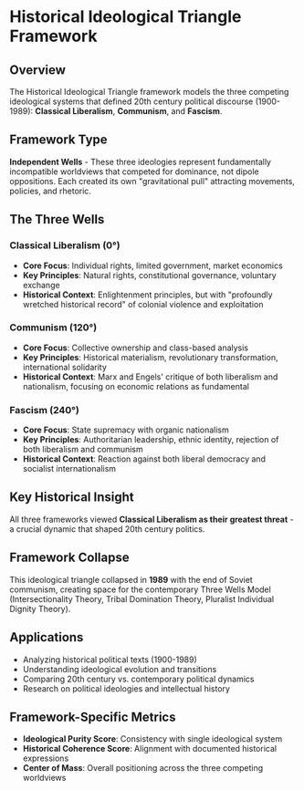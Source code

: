 # Historical Ideological Triangle Framework

## Overview

The Historical Ideological Triangle framework models the three competing ideological systems that defined 20th century political discourse (1900-1989): **Classical Liberalism**, **Communism**, and **Fascism**.

## Framework Type

**Independent Wells** - These three ideologies represent fundamentally incompatible worldviews that competed for dominance, not dipole oppositions. Each created its own "gravitational pull" attracting movements, policies, and rhetoric.

## The Three Wells

### Classical Liberalism (0°)
- **Core Focus**: Individual rights, limited government, market economics
- **Key Principles**: Natural rights, constitutional governance, voluntary exchange
- **Historical Context**: Enlightenment principles, but with "profoundly wretched historical record" of colonial violence and exploitation

### Communism (120°) 
- **Core Focus**: Collective ownership and class-based analysis
- **Key Principles**: Historical materialism, revolutionary transformation, international solidarity
- **Historical Context**: Marx and Engels' critique of both liberalism and nationalism, focusing on economic relations as fundamental

### Fascism (240°)
- **Core Focus**: State supremacy with organic nationalism
- **Key Principles**: Authoritarian leadership, ethnic identity, rejection of both liberalism and communism
- **Historical Context**: Reaction against both liberal democracy and socialist internationalism

## Key Historical Insight

All three frameworks viewed **Classical Liberalism as their greatest threat** - a crucial dynamic that shaped 20th century politics.

## Framework Collapse

This ideological triangle collapsed in **1989** with the end of Soviet communism, creating space for the contemporary Three Wells Model (Intersectionality Theory, Tribal Domination Theory, Pluralist Individual Dignity Theory).

## Applications

- Analyzing historical political texts (1900-1989)
- Understanding ideological evolution and transitions
- Comparing 20th century vs. contemporary political dynamics
- Research on political ideologies and intellectual history

## Framework-Specific Metrics

- **Ideological Purity Score**: Consistency with single ideological system
- **Historical Coherence Score**: Alignment with documented historical expressions
- **Center of Mass**: Overall positioning across the three competing worldviews 